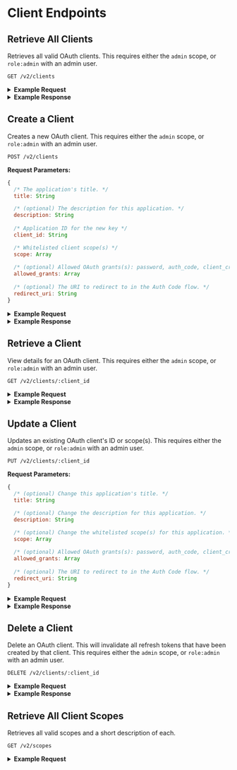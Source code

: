 # Client Endpoints

## Retrieve All Clients
Retrieves all valid OAuth clients. This requires either the `admin` scope, or `role:admin` with an admin user.

```
GET /v2/clients
```

<details>
<summary><strong>Example Request</strong></summary>

**Example Request:**
```sh
curl -X GET \
  -H "Authorization: Bearer ${ACCESS_TOKEN}" \
  https://northstar.dosomething.org/v2/clients
```
</details>

<details>
<summary><strong>Example Response</strong></summary>

```js
// 200 OK

{
  "data": [
    {
      "title": "Trusted Test Client",
      "description": "A trusted example client.",
      "client_id": "trusted-test-client",
      "client_secret": "Mq3kXQZldCXmDKs2XxJvC2qsuzfUusdQ",
      "scope": [
        "admin",
        "user",
        "role:admin"
      ],
      "refresh_tokens": 28,
      "updated_at": "2016-07-07T15:46:21+0000",
      "created_at": "2016-07-06T18:26:04+0000"
    },
    {
      "title": "Untrusted Test Client",
      "description": "A untrusted example client.",
      "client_id": "untrusted-test-client",
      "client_secret": "qZRBJiOXsE657sUuvYcRzHAMNjHUdjkH",
      "scope": [
        "user"
      ],
      "refresh_tokens": 16,
      "updated_at": "2016-07-06T18:26:04+0000",
      "created_at": "2016-07-06T18:26:04+0000"
    }
  ],
  "meta": {
    "pagination": {
      "total": 2,
      "count": 2,
      "per_page": 20,
      "current_page": 1,
      "total_pages": 1,
      "links": []
    }
  }
}
```
</details>

## Create a Client
Creates a new OAuth client. This requires either the `admin` scope, or `role:admin` with an admin user.

```
POST /v2/clients
```

**Request Parameters:**

```js
{
  /* The application's title. */
  title: String

  /* (optional) The description for this application. */
  description: String
  
  /* Application ID for the new key */
  client_id: String

  /* Whitelisted client scope(s) */
  scope: Array
  
  /* (optional) Allowed OAuth grants(s): password, auth_code, client_credentials */
  allowed_grants: Array
  
  /* (optional) The URI to redirect to in the Auth Code flow. */
  redirect_uri: String
}
```

<details>
<summary><strong>Example Request</strong></summary>

```sh
curl -X POST \
  -H "Authorization: Bearer ${ACCESS_TOKEN}" \
  -H "Content-Type: application/json" \
  -H "Accept: application/json" \
  -d '{"title": "Test Application", "description: "An example app.", "client_id": "test-application", "scope": ["user"]}' \
  https://northstar.dosomething.org/v2/clients
```
</details>

<details>
<summary><strong>Example Response</strong></summary>

```js
// 200 OK

{
  "data": {
    "title": "Test Application",
    "description": "An example app.",
    "client_id": "test-application",
    "client_secret": "1laEQhhKtQEaPK0qpESdXHm2EbdLu5sRIRLcRtF8",
    "scope": [
      "user"
    ],
    "refresh_tokens": 0,
    "updated_at": "2015-05-19 17:10:37",
    "created_at": "2015-05-19 17:10:37",
  }
}
```
</details>

## Retrieve a Client
View details for an OAuth client. This requires either the `admin` scope, or `role:admin` with an admin user.

```
GET /v2/clients/:client_id
```

<details>
<summary><strong>Example Request</strong></summary>

```sh
curl -X GET\
  -H "Authorization: Bearer ${ACCESS_TOKEN}" \
  -H "Content-Type: application/json" \
  -H "Accept: application/json" \
  https://northstar.dosomething.org/v2/clients/test-application
```
</details>


<details>
<summary><strong>Example Response</strong></summary>

```js
// 200 OK

{
  "data": {
    "title": "Test Application",
    "description": "An example app.",
    "client_id": "testapplication",
    "client_secret": "1laEQhhKtQEaPK0qpESdXHm2EbdLu5sRIRLcRtF8",
    "scope": [
      "admin",
      "user"
    ],
    "refresh_tokens": 32,
    "updated_at": "2015-05-19 17:10:37",
    "created_at": "2015-05-19 17:10:37",
  }
}
```
</details>

## Update a Client
Updates an existing OAuth client's ID or scope(s). This requires either the `admin` scope, or `role:admin` with an admin user.

```
PUT /v2/clients/:client_id
```

**Request Parameters:**

```js
{
  /* (optional) Change this application's title. */
  title: String

  /* (optional) Change the description for this application. */
  description: String

  /* (optional) Change the whitelisted scope(s) for this application. */
  scope: Array
  
  /* (optional) Allowed OAuth grants(s): password, auth_code, client_credentials */
  allowed_grants: Array
  
  /* (optional) The URI to redirect to in the Auth Code flow. */
  redirect_uri: String
}
```

<details>
<summary><strong>Example Request</strong></summary>

```sh
curl -X PUT \
  -H "Authorization: Bearer ${ACCESS_TOKEN}" \
  -H "Content-Type: application/json" \
  -H "Accept: application/json" \
  -d '{"scope": ["admin", "user"]}' \
  https://northstar.dosomething.org/v2/clients/test-application
```
</details>


<details>
<summary><strong>Example Response</strong></summary>

```js
// 200 OK

{
  "data": {
    "title": "Test Application",
    "description": "An example app.",
    "client_id": "testapplication",
    "client_secret": "1laEQhhKtQEaPK0qpESdXHm2EbdLu5sRIRLcRtF8",
    "scope": [
      "admin",
      "user"
    ],
    "refresh_tokens": 32,
    "updated_at": "2015-05-19 17:10:37",
    "created_at": "2015-05-19 17:10:37",
  }
}
```
</details>


## Delete a Client 
Delete an OAuth client. This will invalidate all refresh tokens that have been created by that client. This requires
either the `admin` scope, or `role:admin` with an admin user.

```
DELETE /v2/clients/:client_id
```


<details>
<summary><strong>Example Request</strong></summary>

```sh
curl -X DELETE \
  -H "Authorization: Bearer ${ACCESS_TOKEN}" \
  -H "Content-Type: application/json" \
  -H "Accept: application/json" \
  https://northstar.dosomething.org/v2/clients/test-application
```
</details>


<details>
<summary><strong>Example Response</strong></summary>

```js
// 200 OK

{
  "success": {
    "code": 200,
    "message": "Deleted client."
  }
}
```
</details>

## Retrieve All Client Scopes
Retrieves all valid scopes and a short description of each.

```
GET /v2/scopes
```

<details>
<summary><strong>Example Request</strong></summary>

```sh
curl -X GET https://northstar.dosomething.org/v2/scopes
```

<details>
<summary><strong>Example Response</strong></summary>

```js
// 200 OK

{
  "role:admin": {
    "description": "Allows this client to act as an administrator if the user has that role."
  },
  "role:staff": {
    "description": "Allows this client to act as a staff member if the user has that role."
  },
  "admin": {
    "description": "Grant administrative privileges to this token, whether or not the user has the admin role.",
    "warning": true
  },
  "user": {
    "description": "Allows actions to be made on a user's behalf."
  }
}
```
</details>


## Retrieve Public Key
Retrieves the public key which can be used to verify issued JWT access tokens. This endpoint requires either the `admin` scope,
or `role:admin` with an admin user.

```
GET /v2/key
```

<details>
<summary><strong>Example Request</strong></summary>

```sh
curl -X GET https://northstar.dosomething.org/v2/key \
  -H "Authorization: Bearer ${ACCESS_TOKEN}" \
  -H "Accept: application/json"
```
</details>

<details>
<summary><strong>Example Response</strong></summary>

```js
// 200 OK

{
  "algorithm": "RS256",
  "issuer": "http://northstar.dosomething.org",
  "public_key": "-----BEGIN PUBLIC KEY-----\n...\n-----END PUBLIC KEY-----\n"
}
```
</details>

